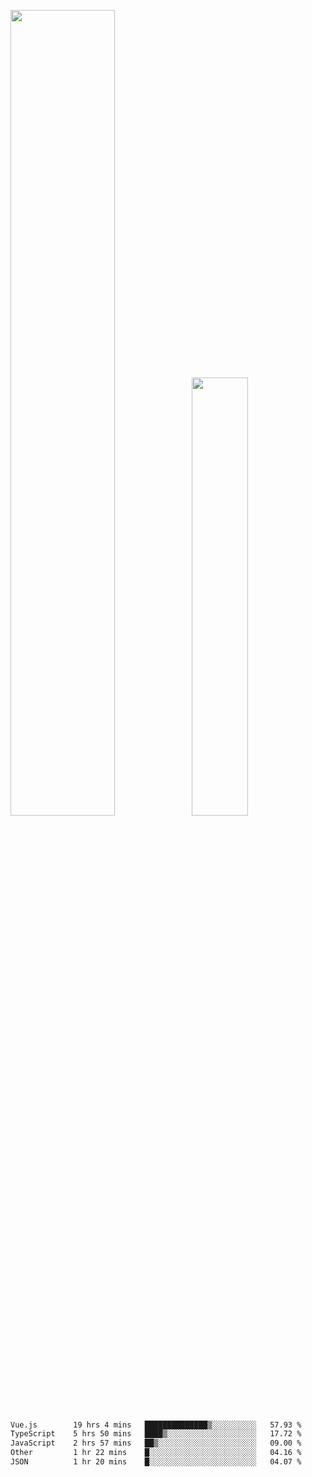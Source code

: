 <img align="" width="57.5%" src="https://github-readme-stats.vercel.app/api?username=Dream4ever&hide_title=true&hide_border=true&count_private=true&show_icons=true&include_all_commits=true&line_height=21" /><img align="" width="42.4%" src="https://github-readme-stats.vercel.app/api/top-langs/?username=Dream4ever&hide_title=true&count_private=true&show_icons=true&langs_count=6&hide_border=true&layout=compact" />

<!--START_SECTION:waka-->

```txt
Vue.js        19 hrs 4 mins   ██████████████▒░░░░░░░░░░   57.93 %
TypeScript    5 hrs 50 mins   ████▒░░░░░░░░░░░░░░░░░░░░   17.72 %
JavaScript    2 hrs 57 mins   ██▒░░░░░░░░░░░░░░░░░░░░░░   09.00 %
Other         1 hr 22 mins    █░░░░░░░░░░░░░░░░░░░░░░░░   04.16 %
JSON          1 hr 20 mins    █░░░░░░░░░░░░░░░░░░░░░░░░   04.07 %
```

<!--END_SECTION:waka-->
